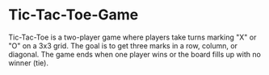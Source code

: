 # Tic-Tac-Toe-Game
Tic-Tac-Toe is a two-player game where players take turns marking "X" or "O" on a 3x3 grid. The goal is to get three marks in a row, column, or diagonal. The game ends when one player wins or the board fills up with no winner (tie).
